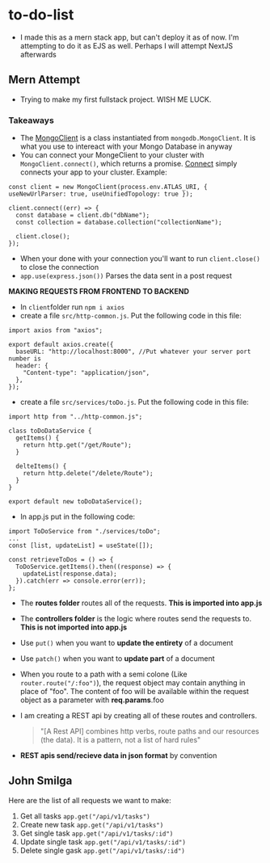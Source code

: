 # to-do-list

- I made this as a mern stack app, but can't deploy it as of now. I'm attempting to do it as EJS as well. Perhaps I will attempt NextJS afterwards

## Mern Attempt

- Trying to make my first fullstack project. WISH ME LUCK.

### Takeaways

- The [MongoClient](https://mongodb.github.io/node-mongodb-native/4.1/classes/MongoClient.html) is a class instantiated from `mongodb.MongoClient`. It is what you use to intereact with your Mongo Database in anyway
- You can connect your MongeClient to your cluster with `MongoClient.connect()`, which returns a promise. [Connect](https://mongodb.github.io/node-mongodb-native/4.1/classes/MongoClient.html#connect) simply connects your app to your cluster. Example:

```
const client = new MongoClient(process.env.ATLAS_URI, { useNewUrlParser: true, useUnifiedTopology: true });

client.connect((err) => {
  const database = client.db("dbName");
  const collection = database.collection("collectionName");

  client.close();
});
```

- When your done with your connection you'll want to run `client.close()` to close the connection
- `app.use(express.json())` Parses the data sent in a post request

**MAKING REQUESTS FROM FRONTEND TO BACKEND**

- In `client`folder run `npm i axios`
- create a file `src/http-common.js`. Put the following code in this file:

```
import axios from "axios";

export default axios.create({
  baseURL: "http://localhost:8000", //Put whatever your server port number is
  header: {
    "Content-type": "application/json",
  },
});
```

- create a file `src/services/toDo.js`. Put the following code in this file:

```
import http from "../http-common.js";

class toDoDataService {
  getItems() {
    return http.get("/get/Route");
  }

  delteItems() {
    return http.delete("/delete/Route");
  }
}

export default new toDoDataService();
```

- In app.js put in the following code:

```
import ToDoService from "./services/toDo";
...
const [list, updateList] = useState([]);

const retrieveToDos = () => {
  ToDoService.getItems().then((response) => {
    updateList(response.data);
  }).catch(err => console.error(err));
};
```

- The **routes folder** routes all of the requests. **This is imported into app.js**
- The **controllers folder** is the logic where routes send the requests to. **This is not imported into app.js**

- Use `put()` when you want to **update the entirety** of a document
- Use `patch()` when you want to **update part** of a document

- When you route to a path with a semi colone (Like `router.route("/:foo")`), the request object may contain anything in place of "foo". The content of foo will be available within the request object as a parameter with **req.params**.foo

- I am creating a REST api by creating all of these routes and controllers.
  > "[A Rest API] combines http verbs, route paths and our resources (the data). It is a pattern, not a list of hard rules"
- **REST apis send/recieve data in json format** by convention

## John Smilga

Here are the list of all requests we want to make:

1.  Get all tasks `app.get("/api/v1/tasks")`
2.  Create new task `app.get("/api/v1/tasks")`
3.  Get single task `app.get("/api/v1/tasks/:id")`
4.  Update single task `app.get("/api/v1/tasks/:id")`
5.  Delete single gask `app.get("/api/v1/tasks/:id")`
